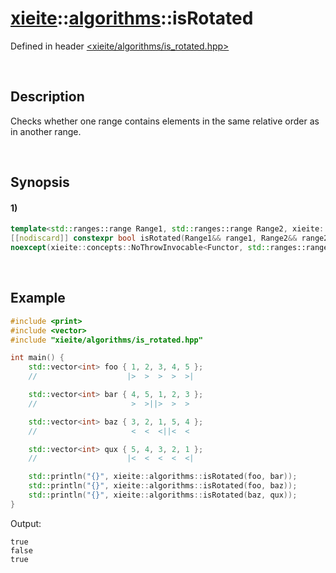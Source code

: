 # [xieite](../../xieite.md)\:\:[algorithms](../../algorithms.md)\:\:isRotated
Defined in header [<xieite/algorithms/is_rotated.hpp>](../../../include/xieite/algorithms/is_rotated.hpp)

&nbsp;

## Description
Checks whether one range contains elements in the same relative order as in another range.

&nbsp;

## Synopsis
#### 1)
```cpp
template<std::ranges::range Range1, std::ranges::range Range2, xieite::concepts::Functable<bool(std::ranges::range_reference_t<Range1>, std::ranges::range_reference_t<Range2>)> Functor = std::ranges::equal_to>
[[nodiscard]] constexpr bool isRotated(Range1&& range1, Range2&& range2, Functor&& comparator = Functor())
noexcept(xieite::concepts::NoThrowInvocable<Functor, std::ranges::range_reference_t<Range1>, std::ranges::range_reference_t<Range2>>);
```

&nbsp;

## Example
```cpp
#include <print>
#include <vector>
#include "xieite/algorithms/is_rotated.hpp"

int main() {
    std::vector<int> foo { 1, 2, 3, 4, 5 };
    //                    |>  >  >  >  >|

    std::vector<int> bar { 4, 5, 1, 2, 3 };
    //                     >  >||>  >  >

    std::vector<int> baz { 3, 2, 1, 5, 4 };
    //                     <  <  <||<  <

    std::vector<int> qux { 5, 4, 3, 2, 1 };
    //                    |<  <  <  <  <|

    std::println("{}", xieite::algorithms::isRotated(foo, bar));
    std::println("{}", xieite::algorithms::isRotated(foo, baz));
    std::println("{}", xieite::algorithms::isRotated(baz, qux));
}
```
Output:
```
true
false
true
```
